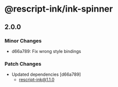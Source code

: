 # @rescript-ink/ink-spinner

## 2.0.0
### Minor Changes

- d66a789: Fix wrong style bindings

### Patch Changes

- Updated dependencies [d66a789]
  - rescript-ink@1.1.0
